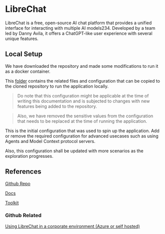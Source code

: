# LibreChat

LibreChat is a free, open-source AI chat platform that provides a unified interface for interacting with multiple AI models234. Developed by a team led by Danny Avila, it offers a ChatGPT-like user experience with several unique features.

## Local Setup

We have downloaded the repository and made some modifications to run it as a docker container.

This [folder](../05_librechat/) contains the related files and configuration that can be copied to the cloned repository to run the application locally.

>Do note that this configuration might be applicable at the time of writing this documentation and is subjected to changes with new features being added to the repository.

>Also, we have removed the sensitive values from the configuration that needs to be replaced at the time of running the application.

This is the initial configuration that was used to spin up the application. Add or remove the required configuration for advanced usecases such as using Agents and Model Context protocol servers.

Also, this configuration shall be updated with more scenarios as the exploration progresses.

## References

[Github Repo](https://github.com/danny-avila/LibreChat)

[Docs](https://www.librechat.ai/docs)

[Toolkit](https://www.librechat.ai/toolkit)

### Github Related

[Using LibreChat in a corporate environment (Azure or self hosted)](https://github.com/danny-avila/LibreChat/discussions/1207)